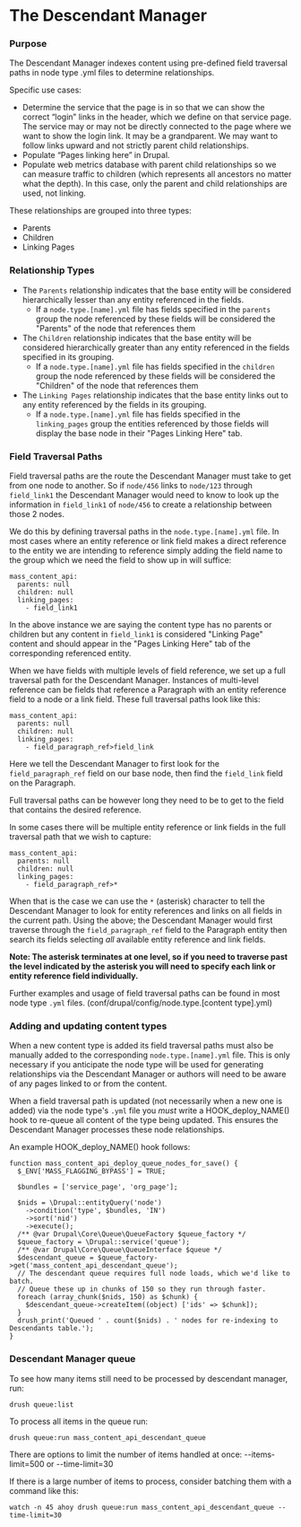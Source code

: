 # The Descendant Manager

### Purpose

The Descendant Manager indexes content using pre-defined field traversal paths in node type .yml
files to determine relationships. 

Specific use cases:
- Determine the service that the page is in so that we can show the correct “login” links in the header, which we define on that service page.
The service may or may not be directly connected to the page where we want to show the login link. It may be a grandparent. We may want to follow links upward and not strictly parent child relationships.  
- Populate “Pages linking here” in Drupal.
- Populate web metrics database with parent child relationships so we can measure traffic to children (which represents all ancestors no matter what the depth).
In this case, only the parent and child relationships are used, not linking.


These relationships are grouped into three types:

- Parents
- Children
- Linking Pages

### Relationship Types

- The `Parents` relationship indicates that the base entity will be considered
  hierarchically lesser than any entity referenced in the fields.
  - If a `node.type.[name].yml` file has fields specified in the `parents` group
    the node referenced by these fields will be considered the "Parents" of the
    node that references them
- The `Children` relationship indicates that the base entity will be considered
  hierarchically greater than any entity referenced in the fields specified in
  its grouping.
  - If a `node.type.[name].yml` file has fields specified in the `children` group
    the node referenced by these fields will be considered the "Children" of the
    node that references them
- The `Linking Pages` relationship indicates that the base entity links out to
  any entity referenced by the fields in its grouping.
  - If a `node.type.[name].yml` file has fields specified in the `linking_pages` group
    the entities referenced by those fields will display the base node in
    their "Pages Linking Here" tab.

### Field Traversal Paths

Field traversal paths are the route the Descendant Manager must take to get from
one node to another. So if `node/456` links to `node/123` through `field_link1` the Descendant Manager
would need to know to look up the information in `field_link1` of `node/456` to create a relationship between those 2 nodes.

We do this by defining traversal paths in the `node.type.[name].yml` file. In
most cases where an entity reference or link field makes a direct reference to
the entity we are intending to reference simply adding the field name to the
group which we need the field to show up in will suffice:

```
mass_content_api:
  parents: null
  children: null
  linking_pages:
    - field_link1
```

In the above instance we are saying the content type has no parents or children
but any content in `field_link1` is considered "Linking Page" content and should
appear in the "Pages Linking Here" tab of the corresponding referenced entity.

When we have fields with multiple levels of field reference, we set up a full
traversal path for the Descendant Manager. Instances of multi-level reference
can be fields that reference a Paragraph with an entity reference field to a
node or a link field. These full traversal paths look like this:

```
mass_content_api:
  parents: null
  children: null
  linking_pages:
    - field_paragraph_ref>field_link
```

Here we tell the Descendant Manager to first look for the `field_paragraph_ref`
field on our base node, then find the `field_link` field on the Paragraph.

Full traversal paths can be however long they need to be to get to the field
that contains the desired reference.

In some cases there will be multiple entity reference or link fields in the full
traversal path that we wish to capture:

```
mass_content_api:
  parents: null
  children: null
  linking_pages:
    - field_paragraph_ref>*
```

When that is the case we can use the `*` (asterisk) character to tell the
Descendant Manager to look for entity references and links on all fields in the
current path. Using the above; the Descendant Manager would first traverse
through the `field_paragraph_ref` field to the Paragraph entity then search its
fields selecting _all_ available entity reference and link fields.

**Note: The asterisk terminates at one level, so if you need to traverse past
the level indicated by the asterisk you will need to specify each link or entity reference field
individually.**

Further examples and usage of field traversal paths can be found in most node type `.yml`
files. (conf/drupal/config/node.type.[content type].yml)

### Adding and updating content types

When a new content type is added its field traversal paths must also be manually
added to the corresponding `node.type.[name].yml` file. This is only necessary
if you anticipate the node type will be used for generating relationships via
the Descendant Manager or authors will need to be aware of any pages linked to
or from the content.

When a field traversal path is updated (not necessarily when a new one is
added) via the node type's `.yml` file you _must_ write a HOOK_deploy_NAME() hook to
re-queue all content of the type being updated. This ensures the Descendant
Manager processes these node relationships.

An example HOOK_deploy_NAME() hook follows:

```
function mass_content_api_deploy_queue_nodes_for_save() {
  $_ENV['MASS_FLAGGING_BYPASS'] = TRUE;

  $bundles = ['service_page', 'org_page'];

  $nids = \Drupal::entityQuery('node')
    ->condition('type', $bundles, 'IN')
    ->sort('nid')
    ->execute();
  /** @var Drupal\Core\Queue\QueueFactory $queue_factory */
  $queue_factory = \Drupal::service('queue');
  /** @var Drupal\Core\Queue\QueueInterface $queue */
  $descendant_queue = $queue_factory->get('mass_content_api_descendant_queue');
  // The descendant queue requires full node loads, which we'd like to batch.
  // Queue these up in chunks of 150 so they run through faster.
  foreach (array_chunk($nids, 150) as $chunk) {
    $descendant_queue->createItem((object) ['ids' => $chunk]);
  }
  drush_print('Queued ' . count($nids) . ' nodes for re-indexing to Descendants table.');
}
```
### Descendant Manager queue

To see how many items still need to be processed by descendant manager, run:

```
drush queue:list
```
To process all items in the queue run:

```
drush queue:run mass_content_api_descendant_queue 
```

There are options to limit the number of items handled at once:  --items-limit=500 or --time-limit=30

If there is a large number of items to process, consider batching them with a command like this:
```
watch -n 45 ahoy drush queue:run mass_content_api_descendant_queue --time-limit=30
```
